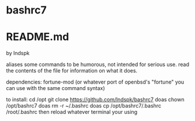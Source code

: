 # bashrc7
# README.md

by lndspk

aliases some commands to be humorous, not intended for serious use. read the contents of the file for information on what it does.

dependencies:
fortune-mod (or whatever port of openbsd's "fortune" you can use with the same command syntax)

to install:
cd /opt
git clone https://github.com/lndspk/bashrc7
doas chown <user> /opt/bashrc7
doas rm -r ~/.bashrc
doas cp /opt/bashrc7/.bashrc /root/.bashrc
then reload whatever terminal your using
